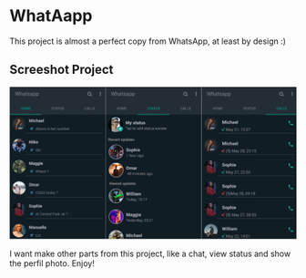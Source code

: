 # WhatAapp
This project is almost a perfect copy from WhatsApp, at least by design :)

## Screeshot Project

<img src="https://github.com/CauaS1/whatsapp/blob/master/src/images/demonstration.jpg" >

I want make other parts from this project, like a chat, view status and show the perfil photo. Enjoy!  
